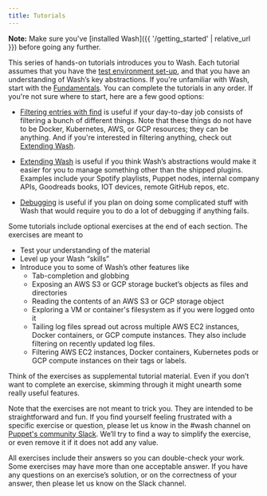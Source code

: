 ```yaml
---
title: Tutorials
---
```

**Note:** Make sure you've [installed Wash]({{ '/getting_started' | relative_url }}) before going any further.

This series of hands-on tutorials introduces you to Wash. Each tutorial assumes that you have the [test environment set-up](00_test_environment), and that you have an understanding of Wash’s key abstractions. If you're unfamiliar with Wash, start with the [Fundamentals](01_fundamentals/plugins-actions-entries). You can complete the tutorials in any order. If you're not sure where to start, here are a few good options: 

* [Filtering entries with find](02_find) is useful if your day-to-day job consists of filtering a bunch of different things. Note that these things do not have to be Docker, Kubernetes, AWS, or GCP resources; they can be anything. And if you're interested in filtering anything, check out [Extending Wash](03_extending_wash).

* [Extending Wash](03_extending_wash) is useful if you think Wash’s abstractions would make it easier for you to manage something other than the shipped plugins. Examples include your Spotify playlists, Puppet nodes, internal company APIs, Goodreads books, IOT devices, remote GitHub repos, etc.

* [Debugging](04_debugging/whistory) is useful if you plan on doing some complicated stuff with Wash that would require you to do a lot of debugging if anything fails.

Some tutorials include optional exercises at the end of each section. The exercises are meant to
* Test your understanding of the material
* Level up your Wash “skills”
* Introduce you to some of Wash’s other features like
    * Tab-completion and globbing
    * Exposing an AWS S3 or GCP storage bucket’s objects as files and directories
    * Reading the contents of an AWS S3 or GCP storage object
    * Exploring a VM or container's filesystem as if you were logged onto it
    * Tailing log files spread out across multiple AWS EC2 instances, Docker containers, or GCP compute instances. They also include filtering on recently updated log files.
    * Filtering AWS EC2 instances, Docker containers, Kubernetes pods or GCP compute instances on their tags or labels.

Think of the exercises as supplemental tutorial material. Even if you don’t want to complete an exercise, skimming through it might unearth some really useful features.

Note that the exercises are not meant to trick you. They are intended to be straightforward and fun. If you find yourself feeling frustrated with a specific exercise or question, please let us know in the #wash channel on [Puppet's community Slack](https://puppetcommunity.slack.com/?redir=%2Fapp_redirect%3Fchannel%3Dwash). We’ll try to find a way to simplify the exercise, or even remove it if it does not add any value.

All exercises include their answers so you can double-check your work. Some exercises may have more than one acceptable answer. If you have any questions on an exercise’s solution, or on the correctness of your answer, then please let us know on the Slack channel.
